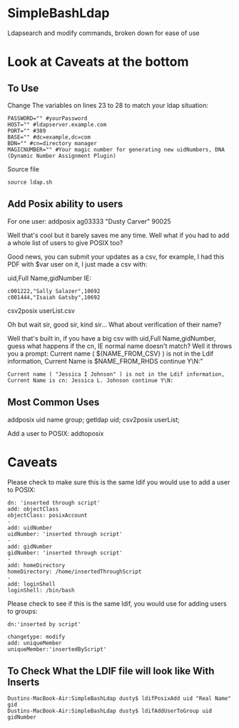 # SimpleBashLdap
Ldapsearch and modify commands, broken down for ease of use
# Look at Caveats at the bottom
## To Use
Change The variables on lines 23 to 28 to match your ldap situation:

```
PASSWORD="" #yourPassword
HOST="" #ldapserver.example.com
PORT="" #389
BASE="" #dc=example,dc=com
BDN="" #cn=directory manager
MAGICNUMBER="" #Your magic number for generating new uidNumbers, DNA (Dynamic Number Assignment Plugin)
```

Source file
```
source ldap.sh
```
## Add Posix ability to users

For one user:
addposix ag03333 "Dusty Carver" 90025

Well that's cool but it barely saves me any time. Well what if you had to add a whole list of users to give POSIX too?

Good news, you can submit your updates as a csv, for example, I had this PDF with $var user on it, I just made a csv with:

uid,Full Name,gidNumber
IE:
```
c001222,"Sally Salazer",10692
c001444,"Isaiah Gatsby",10692
```
csv2posix userList.csv

Oh but wait sir, good sir, kind sir... What about verification of their name?


Well that's built in, if you have a big csv with uid,Full Name,gidNumber, guess what happens if the cn, IE normal name doesn't match? Well it throws you a prompt:
Current name ( ${NAME_FROM_CSV} ) is not in the Ldif information, Current Name is $NAME_FROM_RHDS  continue Y\\N:"

```
Current name ( "Jessica I Johnson" ) is not in the Ldif information, Current Name is cn: Jessica L. Johnson continue Y\N:
```

## Most Common Uses
addposix uid name group; getldap uid; csv2posix userList; 

Add a user to POSIX:
addtoposix 

# Caveats

Please check to make sure this is the same ldif you would use to add a user to POSIX:
```
dn: 'inserted through script'
add: objectClass
objectClass: posixAccount
-
add: uidNumber
uidNumber: 'inserted through script'
-
add: gidNumber
gidNumber: 'inserted through script'
-
add: homeDirectory
homeDirectory: /home/insertedThroughScript
-
add: loginShell
loginShell: /bin/bash
```
Please check to see if this is the same ldif, you would use for adding users to groups:
```
dn:'inserted by script'

changetype: modify
add: uniqueMember
uniqueMember:'insertedByScript'
```
## To Check What the LDIF file will look like With Inserts
```
Dustins-MacBook-Air:SimpleBashLdap dusty$ ldifPosixAdd uid "Real Name" gid
Dustins-MacBook-Air:SimpleBashLdap dusty$ ldifAddUserToGroup uid gidNumber
```

